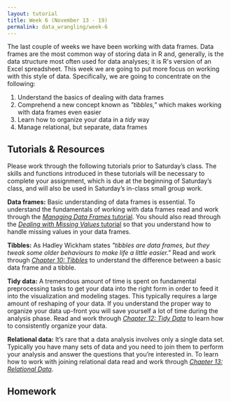 ```yaml
---
layout: tutorial
title: Week 6 (November 13 - 19)
permalink: data_wrangling/week-6
---
```


The last couple of weeks we have been working with data frames.  Data frames are the most common way of storing data in R and, generally, is the data structure most often used for data analyses; it is R's version of an Excel spreadsheet. This week we are going to put more focus on working with this style of data.  Specifically, we are going to concentrate on the following:

1. Understand the basics of dealing with data frames
2. Comprehend a new concept known as *"tibbles,"* which makes working with data frames even easier
3. Learn how to organize your data in a *tidy* way
4. Manage relational, but separate, data frames

## Tutorials & Resources

Please work through the following tutorials prior to Saturday’s class. The skills and functions introduced in these tutorials will be necessary to complete your assignment, which is due at the beginning of Saturday’s class, and will also be used in Saturday’s in-class small group work.

**Data frames:** Basic understanding of data frames is essential. To understand the fundamentals of working with data frames read and work through the [*Managing Data Frames* tutorial](http://uc-r.github.io/dataframes).  You should also read through the [*Dealing with Missing Values* tutorial](http://uc-r.github.io/missing_values) so that you understand how to handle missing values in your data frames.

**Tibbles:**  As Hadley Wickham states *"tibbles are data frames, but they tweak some older behaviours to make life a little easier."*  Read and work through *[Chapter 10: Tibbles](http://r4ds.had.co.nz/tibbles.html)* to understand the difference between a basic data frame and a tibble. 

**Tidy data:**  A tremendous amount of time is spent on fundamental preprocessing tasks to get your data into the right form in order to feed it into the visualization and modeling stages. This typically requires a large amount of reshaping of your data. If you understand the proper way to organize your data up-front you will save yourself a lot of time during the analysis phase. Read and work through [*Chapter 12: Tidy Data*](http://r4ds.had.co.nz/tidy-data.html) to learn how to consistently organize your data.

**Relational data:** It’s rare that a data analysis involves only a single data set. Typically you have many sets of data and you need to join them to perform your analysis and answer the questions that you’re interested in. To learn how to work with joining relational data read and work through [*Chapter 13: Relational Data*](http://r4ds.had.co.nz/relational-data.html).


## Homework
